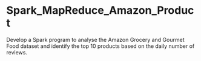 # Spark_MapReduce_Amazon_Product
Develop a Spark program to analyse the Amazon Grocery and Gourmet Food dataset and identify the top 10 products based on the daily number of reviews.
